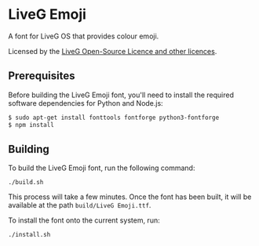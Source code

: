# LiveG Emoji
A font for LiveG OS that provides colour emoji.

Licensed by the [LiveG Open-Source Licence and other licences](LICENCE.md).

## Prerequisites
Before building the LiveG Emoji font, you'll need to install the required software dependencies for Python and Node.js:

```bash
$ sudo apt-get install fonttools fontforge python3-fontforge
$ npm install
```

## Building
To build the LiveG Emoji font, run the following command:

```
./build.sh
```

This process will take a few minutes. Once the font has been built, it will be available at the path `build/LiveG Emoji.ttf`.

To install the font onto the current system, run:

```
./install.sh
```